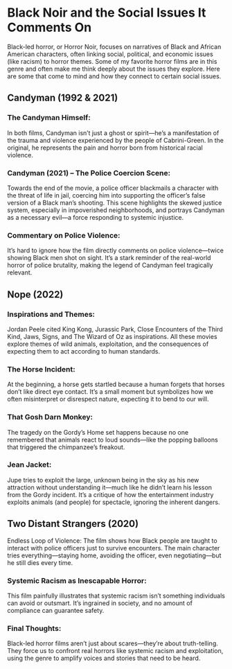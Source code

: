 # **Black Noir and the Social Issues It Comments On**



Black-led horror, or Horror Noir, focuses on narratives of Black and African American characters, often linking social, political, and economic issues (like racism) to horror themes. Some of my favorite horror films are in this genre and often make me think deeply about the issues they explore. Here are some that come to mind and how they connect to certain social issues.



## Candyman (1992 & 2021)
### The Candyman Himself:
In both films, Candyman isn’t just a ghost or spirit—he’s a manifestation of the trauma and violence experienced by the people of Cabrini-Green. In the original, he represents the pain and horror born from historical racial violence.

### Candyman (2021) – The Police Coercion Scene:
Towards the end of the movie, a police officer blackmails a character with the threat of life in jail, coercing him into supporting the officer’s false version of a Black man’s shooting. This scene highlights the skewed justice system, especially in impoverished neighborhoods, and portrays Candyman as a necessary evil—a force responding to systemic injustice.

### Commentary on Police Violence:
It’s hard to ignore how the film directly comments on police violence—twice showing Black men shot on sight. It’s a stark reminder of the real-world horror of police brutality, making the legend of Candyman feel tragically relevant.

## Nope (2022)
### Inspirations and Themes:
Jordan Peele cited King Kong, Jurassic Park, Close Encounters of the Third Kind, Jaws, Signs, and The Wizard of Oz as inspirations. All these movies explore themes of wild animals, exploitation, and the consequences of expecting them to act according to human standards.

### The Horse Incident:
At the beginning, a horse gets startled because a human forgets that horses don’t like direct eye contact. It’s a small moment but symbolizes how we often misinterpret or disrespect nature, expecting it to bend to our will.

### That Gosh Darn Monkey:
The tragedy on the Gordy’s Home set happens because no one remembered that animals react to loud sounds—like the popping balloons that triggered the chimpanzee’s freakout.

### Jean Jacket:
Jupe tries to exploit the large, unknown being in the sky as his new attraction without understanding it—much like he didn’t learn his lesson from the Gordy incident. It’s a critique of how the entertainment industry exploits animals (and people) for spectacle, ignoring the inherent dangers.

## Two Distant Strangers (2020)
Endless Loop of Violence:
The film shows how Black people are taught to interact with police officers just to survive encounters. The main character tries everything—staying home, avoiding the officer, even negotiating—but he still dies every time.

### Systemic Racism as Inescapable Horror:
This film painfully illustrates that systemic racism isn’t something individuals can avoid or outsmart. It’s ingrained in society, and no amount of compliance can guarantee safety.

### Final Thoughts:
Black-led horror films aren’t just about scares—they’re about truth-telling. They force us to confront real horrors like systemic racism and exploitation, using the genre to amplify voices and stories that need to be heard.

